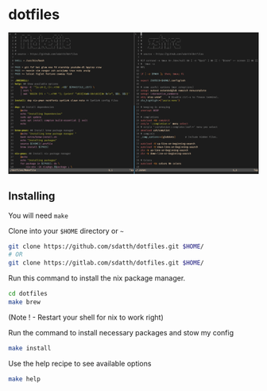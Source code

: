 # dotfiles

![machfiles image](./extra/ss.png)

## Installing

You will need `make` 

Clone into your `$HOME` directory or `~`

```bash
git clone https://github.com/sdatth/dotfiles.git $HOME/
# OR
git clone https://gitlab.com/sdatth/dotfiles.git $HOME/
```

Run this command to install the nix package manager.
```bash
cd dotfiles
make brew
```
(Note ! - Restart your shell for nix to work right)

Run the command to install necessary packages and stow my config
```bash
make install
```

Use the help recipe to see available options
```bash
make help
```
